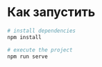 # Как запустить

```bash
# install dependencies
npm install

# execute the project
npm run serve
```

